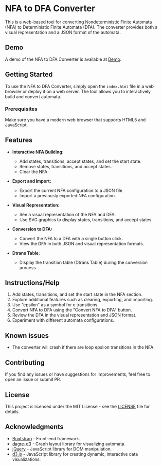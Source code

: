 # NFA to DFA Converter

This is a web-based tool for converting Nondeterministic Finite Automata (NFA) to Deterministic Finite Automata (DFA). The converter provides both a visual representation and a JSON format of the automata.

## Demo

A demo of the NFA to DFA Converter is available at [Demo](https://matinkg.github.io/nfa-to-dfa/).

## Getting Started

To use the NFA to DFA Converter, simply open the `index.html` file in a web browser or deploy it on a web server. The tool allows you to interactively build and convert automata.

### Prerequisites

Make sure you have a modern web browser that supports HTML5 and JavaScript.

## Features

- **Interactive NFA Building:**
  - Add states, transitions, accept states, and set the start state.
  - Remove states, transitions, and accept states.
  - Clear the NFA.

- **Export and Import:**
  - Export the current NFA configuration to a JSON file.
  - Import a previously exported NFA configuration.

- **Visual Representation:**
  - See a visual representation of the NFA and DFA.
  - Use SVG graphics to display states, transitions, and accept states.

- **Conversion to DFA:**
  - Convert the NFA to a DFA with a single button click.
  - View the DFA in both JSON and visual representation formats.

- **Dtrans Table:**
  - Display the transition table (Dtrans Table) during the conversion process.

## Instructions/Help

1. Add states, transitions, and set the start state in the NFA section.
2. Explore additional features such as clearing, exporting, and importing.
3. Use "epsilon" as a symbol for ε transitions.
4. Convert NFA to DFA using the "Convert NFA to DFA" button.
5. Review the DFA in the visual representation and JSON format.
6. Experiment with different automata configurations.

## Known issues

- The converter will crash if there are loop epsilon transitions in the NFA.

## Contributing

If you find any issues or have suggestions for improvements, feel free to open an issue or submit PR.

## License

This project is licensed under the MIT License - see the [LICENSE](LICENSE) file for details.

## Acknowledgments

- [Bootstrap](https://getbootstrap.com/) - Front-end framework.
- [dagre-d3](https://github.com/dagrejs/dagre-d3) - Graph layout library for visualizing automata.
- [jQuery](https://jquery.com/) - JavaScript library for DOM manipulation.
- [d3.js](https://d3js.org/) - JavaScript library for creating dynamic, interactive data visualizations.
